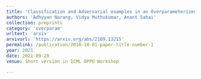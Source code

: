 ```yaml
---
title: 'Classification and Adversarial examples in an Overparameterized Linear Model: A Signal Processing Perspective'
authors: 'Adhyyan Narang, Vidya Muthukumar, Anant Sahai'
collection: preprints
category: 'overparam'
urltext: 'arxiv'
arxivurl: 'https://arxiv.org/abs/2109.13215'
permalink: /publication/2010-10-01-paper-title-number-1
year: 2021
date: 2021-09-20
venue: Short version in ICML OPPO Workshop

---
```


